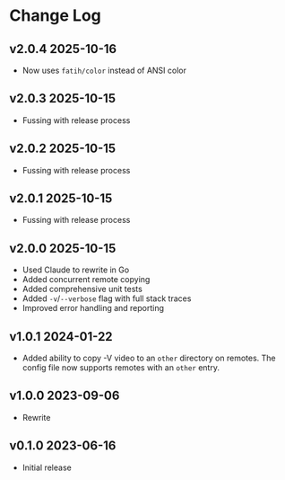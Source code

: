 # Change Log

## v2.0.4 2025-10-16

* Now uses `fatih/color` instead of ANSI color


## v2.0.3 2025-10-15

* Fussing with release process


## v2.0.2 2025-10-15

* Fussing with release process


## v2.0.1 2025-10-15

* Fussing with release process


## v2.0.0 2025-10-15

* Used Claude to rewrite in Go
* Added concurrent remote copying
* Added comprehensive unit tests
* Added `-v`/`--verbose` flag with full stack traces
* Improved error handling and reporting


## v1.0.1 2024-01-22

* Added ability to copy -V video to an `other` directory on remotes.
  The config file now supports remotes with an `other` entry.


## v1.0.0 2023-09-06

* Rewrite


## v0.1.0 2023-06-16

* Initial release
